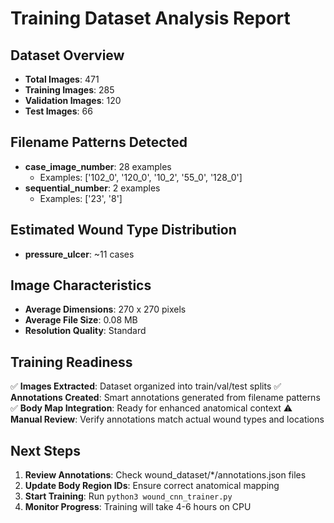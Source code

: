 
# Training Dataset Analysis Report

## Dataset Overview
- **Total Images**: 471
- **Training Images**: 285
- **Validation Images**: 120
- **Test Images**: 66

## Filename Patterns Detected
- **case_image_number**: 28 examples
  - Examples: ['102_0', '120_0', '10_2', '55_0', '128_0']
- **sequential_number**: 2 examples
  - Examples: ['23', '8']

## Estimated Wound Type Distribution
- **pressure_ulcer**: ~11 cases

## Image Characteristics
- **Average Dimensions**: 270 x 270 pixels
- **Average File Size**: 0.08 MB
- **Resolution Quality**: Standard

## Training Readiness
✅ **Images Extracted**: Dataset organized into train/val/test splits
✅ **Annotations Created**: Smart annotations generated from filename patterns
✅ **Body Map Integration**: Ready for enhanced anatomical context
⚠️ **Manual Review**: Verify annotations match actual wound types and locations

## Next Steps
1. **Review Annotations**: Check wound_dataset/*/annotations.json files
2. **Update Body Region IDs**: Ensure correct anatomical mapping
3. **Start Training**: Run `python3 wound_cnn_trainer.py`
4. **Monitor Progress**: Training will take 4-6 hours on CPU
